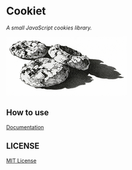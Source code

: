 # Cookiet

*A small JavaScript cookies library.*

![Cookies Sketch](./_static/multicookie-sketch.png)


## How to use

[Documentation](/docs/README.md)


## LICENSE

[MIT License](LICENSE.md)